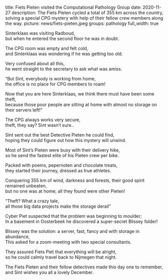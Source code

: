 title: Fiets Pieten visited the Computational Pathology Group
date: 2020-11-27
description: The Fiets Pieten cycled a total of 355 km across the country, solving a special CPG mystery with help of their fellow crew members along the way. 
picture: news/fiets-pieten.jpeg
groups: pathology
full_width: true

Sinterklaas was visiting Radboud,  
but when he entered the second floor he was in doubt.

The CPG room was empty and felt cold,  
and Sinterklaas was wondering if he was getting too old.

Very confused about all this,  
he went straight to the secretary to ask what was amiss.

“But Sint, everybody is working from home,  
the office is no place for CPG members to roam!

Now that you are here Sinterklaas, we think there must have been some theft,  
because those poor people are sitting at home with almost no storage on their servers left!”

The CPG always works very secure,  
theft, they say? Sint wasn’t sure..

Sint sent out the best Detective Pieten he could find,  
hoping they could figure out how this mystery will unwind.

Most of Sint’s Pieten were busy with their delivery hike,  
so he send the fastest elite of his Pieten crew per bike.

Packed with poems, pepernoten and chocolate treats,  
they started their journey, dressed as true athletes.

Conquering 355 km of wind, darkness and forests, their good spirit remained unbeaten,  
but no one was at home; all they found were other Pieten!

“Theft? What a crazy tale,  
all those big data projects make the storage derail”

Cyber Piet suspected that the problem was beginning to moulder;  
In a basement in Oosterbeek he discovered a super-secret Blissey folder!

Blissey was the solution: a server, fast, fancy and with storage in abundance,  
This asked for a zoom-meeting with two special consultants.

They assured Fiets Piet that everything will be alright,  
so he could calmly travel back to Nijmegen that night.

The Fiets Pieten and their fellow detectives made this day one to remember,  
and Sint wishes you all a lovely December.
